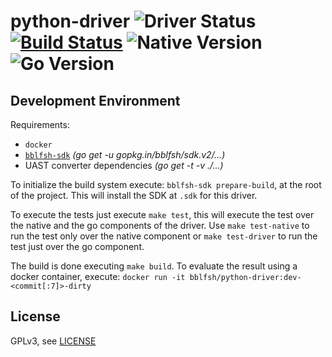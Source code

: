# python-driver  ![Driver Status](https://img.shields.io/badge/status-beta-dbd25c.svg) [![Build Status](https://travis-ci.org/bblfsh/python-driver.svg?branch=master)](https://travis-ci.org/bblfsh/python-driver) ![Native Version](https://img.shields.io/badge/python%20version-3.6.2-aa93ea.svg) ![Go Version](https://img.shields.io/badge/go%20version-1.9-63afbf.svg)



Development Environment
-----------------------

Requirements:
- `docker`
- [`bblfsh-sdk`](https://github.com/bblfsh/sdk) _(go get -u gopkg.in/bblfsh/sdk.v2/...)_
- UAST converter dependencies _(go get -t -v ./...)_

To initialize the build system execute: `bblfsh-sdk prepare-build`, at the root of the project. This will install the SDK at `.sdk` for this driver.

To execute the tests just execute `make test`, this will execute the test over the native and the go components of the driver. Use `make test-native` to run the test only over the native component or `make test-driver` to run the test just over the go component.

The build is done executing `make build`. To evaluate the result using a docker container, execute:
`docker run -it bblfsh/python-driver:dev-<commit[:7]>-dirty`


License
-------

GPLv3, see [LICENSE](LICENSE)



